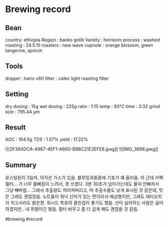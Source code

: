 # Brewing record
 
 ## Bean
 country: ethiopia
 Region : banko gotiti
 Variety : heirloom
 process : washed
 roasting : 24.5.10
 roasters : new wave 
 cupnote : orange blossom, green tangerine, apricot

## Tools
 dripper : hario v60
 filter : cafec light roasting filter

 ## Setting
 dry dosing : 15g
 wet dosing : 225g
 ratio : 1:15
 temp : 93℃
 time : 3:32
 grind size : 795.44 μm
 
 ## Result
 AOC : 164.5g
 TDS : 1.57%
 yield : 17.22%

![[2F364DCA-4967-4EF1-A660-B9BC21E2EFE8.jpeg]]
![[IMG_3698.jpeg]]

## Summary 
로스팅된지 3일차, 아직은 가스가 있음. 블루밍과중중에 기포가 꽤 올라옴.
아 근데 카펙 필터... 가 너무 물빠짐이 느려서, 못 쓰겠다. 3분 30초가 넘어가는데도 물이 안빠져서 그냥 빼버림...
그래서 추출량도 적어져버리고, 머 추출수율도 낮게 표시된 것 같은데, 맛은 그래도 괜찮았음. 
노트들이 워낙 산미가 있는 편이라서 예상했지만, 그래도 에티오피아 치고서라도 밝은편. 워시드 특유의 클린컵이 좋기도 했음.
산미 싫어하는 사람은 싫어하겠지만..
내 취향이긴 했음. 
필터 바꾸고 좀 더 곱게 해도 괜찮을 것 같음.

#brewing
#record
